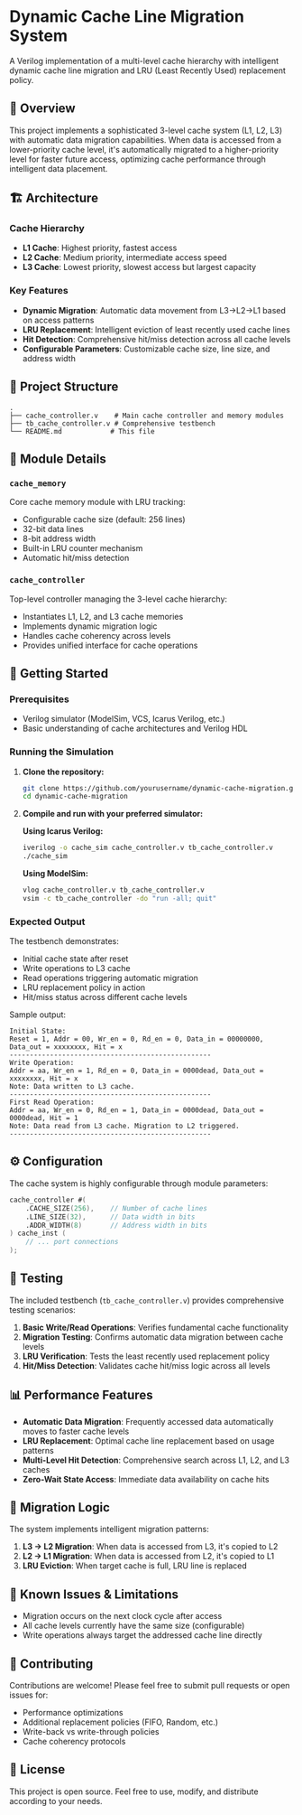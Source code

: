 # Dynamic Cache Line Migration System

A Verilog implementation of a multi-level cache hierarchy with intelligent dynamic cache line migration and LRU (Least Recently Used) replacement policy.

## 🎯 Overview

This project implements a sophisticated 3-level cache system (L1, L2, L3) with automatic data migration capabilities. When data is accessed from a lower-priority cache level, it's automatically migrated to a higher-priority level for faster future access, optimizing cache performance through intelligent data placement.

## 🏗️ Architecture

### Cache Hierarchy
- **L1 Cache**: Highest priority, fastest access
- **L2 Cache**: Medium priority, intermediate access speed  
- **L3 Cache**: Lowest priority, slowest access but largest capacity

### Key Features
- **Dynamic Migration**: Automatic data movement from L3→L2→L1 based on access patterns
- **LRU Replacement**: Intelligent eviction of least recently used cache lines
- **Hit Detection**: Comprehensive hit/miss detection across all cache levels
- **Configurable Parameters**: Customizable cache size, line size, and address width

## 📁 Project Structure

```
.
├── cache_controller.v    # Main cache controller and memory modules
├── tb_cache_controller.v # Comprehensive testbench
└── README.md            # This file
```

## 🔧 Module Details

### `cache_memory`
Core cache memory module with LRU tracking:
- Configurable cache size (default: 256 lines)
- 32-bit data lines
- 8-bit address width
- Built-in LRU counter mechanism
- Automatic hit/miss detection

### `cache_controller`
Top-level controller managing the 3-level cache hierarchy:
- Instantiates L1, L2, and L3 cache memories
- Implements dynamic migration logic
- Handles cache coherency across levels
- Provides unified interface for cache operations

## 🚀 Getting Started

### Prerequisites
- Verilog simulator (ModelSim, VCS, Icarus Verilog, etc.)
- Basic understanding of cache architectures and Verilog HDL

### Running the Simulation

1. **Clone the repository:**
   ```bash
   git clone https://github.com/yourusername/dynamic-cache-migration.git
   cd dynamic-cache-migration
   ```

2. **Compile and run with your preferred simulator:**
   
   **Using Icarus Verilog:**
   ```bash
   iverilog -o cache_sim cache_controller.v tb_cache_controller.v
   ./cache_sim
   ```
   
   **Using ModelSim:**
   ```bash
   vlog cache_controller.v tb_cache_controller.v
   vsim -c tb_cache_controller -do "run -all; quit"
   ```

### Expected Output
The testbench demonstrates:
- Initial cache state after reset
- Write operations to L3 cache
- Read operations triggering automatic migration
- LRU replacement policy in action
- Hit/miss status across different cache levels

Sample output:
```
Initial State:
Reset = 1, Addr = 00, Wr_en = 0, Rd_en = 0, Data_in = 00000000, Data_out = xxxxxxxx, Hit = x
--------------------------------------------------
Write Operation:
Addr = aa, Wr_en = 1, Rd_en = 0, Data_in = 0000dead, Data_out = xxxxxxxx, Hit = x
Note: Data written to L3 cache.
--------------------------------------------------
First Read Operation:
Addr = aa, Wr_en = 0, Rd_en = 1, Data_in = 0000dead, Data_out = 0000dead, Hit = 1
Note: Data read from L3 cache. Migration to L2 triggered.
--------------------------------------------------
```

## ⚙️ Configuration

The cache system is highly configurable through module parameters:

```verilog
cache_controller #(
    .CACHE_SIZE(256),    // Number of cache lines
    .LINE_SIZE(32),      // Data width in bits
    .ADDR_WIDTH(8)       // Address width in bits
) cache_inst (
    // ... port connections
);
```

## 🧪 Testing

The included testbench (`tb_cache_controller.v`) provides comprehensive testing scenarios:

1. **Basic Write/Read Operations**: Verifies fundamental cache functionality
2. **Migration Testing**: Confirms automatic data migration between cache levels
3. **LRU Verification**: Tests the least recently used replacement policy
4. **Hit/Miss Detection**: Validates cache hit/miss logic across all levels

## 📊 Performance Features

- **Automatic Data Migration**: Frequently accessed data automatically moves to faster cache levels
- **LRU Replacement**: Optimal cache line replacement based on usage patterns
- **Multi-Level Hit Detection**: Comprehensive search across L1, L2, and L3 caches
- **Zero-Wait State Access**: Immediate data availability on cache hits

## 🔄 Migration Logic

The system implements intelligent migration patterns:

1. **L3 → L2 Migration**: When data is accessed from L3, it's copied to L2
2. **L2 → L1 Migration**: When data is accessed from L2, it's copied to L1
3. **LRU Eviction**: When target cache is full, LRU line is replaced

## 🐛 Known Issues & Limitations

- Migration occurs on the next clock cycle after access
- All cache levels currently have the same size (configurable)
- Write operations always target the addressed cache line directly

## 🤝 Contributing

Contributions are welcome! Please feel free to submit pull requests or open issues for:
- Performance optimizations
- Additional replacement policies (FIFO, Random, etc.)
- Write-back vs write-through policies
- Cache coherency protocols

## 📄 License

This project is open source. Feel free to use, modify, and distribute according to your needs.



